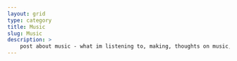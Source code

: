 ```yaml
---
layout: grid
type: category
title: Music
slug: Music
description: >
    post about music - what im listening to, making, thoughts on music, plus some other fun stuff
---
```


